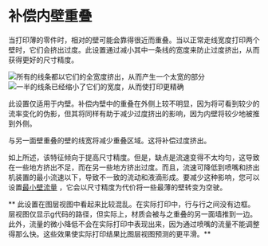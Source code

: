 补偿内壁重叠
====
当打印薄的零件时，相对的壁可能会靠得很近而重叠。当以正常走线宽度打印两个壁时，它们会挤出过度。此设置通过减小其中一条线的宽度来防止过度挤出，从而获得更好的尺寸精度。

![所有的线条都以它们的全宽度挤出，从而产生一个太宽的部分](../images/travel_compensate_overlapping_walls_x_enabled_disabled.png)
![一半的线条已经缩小了它们的宽度，从而使打印更精确](../images/travel_compensate_overlapping_walls_x_enabled_enabled.png)

此设置仅适用于内壁。补偿内壁中的重叠在外侧上较不明显，因为将可看到较少的流率变化的伪影，但其将同样有助于减少过度挤出的影响，因为内壁将较少地被推到外侧。

与另一面壁重叠的壁的线宽将减少重叠区域。这将补偿过度挤出。

如上所述，该特征倾向于提高尺寸精度。但是，缺点是流速变得不太均匀，这导致在一些地方挤出不足，而在另一些地方挤出过度。而且，流速可降低到喷嘴和挤出机装置的最小流速以下，导致不一致的流动和液滴形成。要减少这种影响，您可以设置[最小壁流量](wall_min_flow.md) ，它会以尺寸精度为代价将一些最薄的壁转变为空驶。

** 此设置在图层视图中看起来比较混乱。在实际打印中，行与行之间没有边框。层视图仅显示g代码的路径，但实际上，材质会被与之重叠的另一面墙推到一边。此外，流量的微小降低不会在实际打印中表现出来，因为通过喷嘴的流量不能调整得那么快。这些效果使实际打印结果比图层视图预测的更平滑。**
